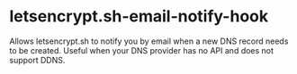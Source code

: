 # letsencrypt.sh-email-notify-hook
Allows letsencrypt.sh to notify you by email when a new DNS record needs to be created. Useful when your DNS provider has no API and does not support DDNS.


